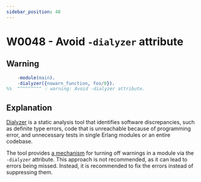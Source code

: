 ```yaml
---
sidebar_position: 48
---
```


# W0048 - Avoid `-dialyzer` attribute

## Warning

```erlang
    -module(main).
    -dialyzer({nowarn_function, foo/0}).
%%  ^^^^^^^^^ 💡 warning: Avoid -dialyzer attribute.
```

## Explanation

[Dialyzer](https://www.erlang.org/doc/apps/dialyzer/dialyzer_chapter.html#introduction)
is a static analysis tool that identifies software discrepancies, such as
definite type errors, code that is unreachable because of programming error, and
unnecessary tests in single Erlang modules or an entire codebase.

The tool provides
[a mechanism](https://www.erlang.org/doc/apps/dialyzer/dialyzer.html#module-requesting-or-suppressing-warnings-in-source-files)
for turning off warnings in a module via the `-dialyzer` attribute. This
approach is not recommended, as it can lead to errors being missed. Instead, it
is recommended to fix the errors instead of suppressing them.
